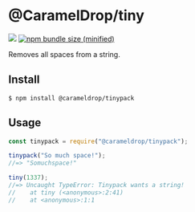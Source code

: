 # @CaramelDrop/tiny

[![](https://img.shields.io/npm/v/@carameldrop/tinypack.svg)](https://www.npmjs.com/package/@carameldrop/tinypack)
[![npm bundle size (minified)](https://img.shields.io/bundlephobia/min/@carameldrop/tinypack.svg)](https://www.npmjs.com/package/@carameldrop/tinypack)

Removes all spaces from a string.

## Install

```
$ npm install @carameldrop/tinypack
```

## Usage

```js
const tinypack = require("@carameldrop/tinypack");

tinypack("So much space!");
//=> "Somuchspace!"

tiny(1337);
//=> Uncaught TypeError: Tinypack wants a string!
//    at tiny (<anonymous>:2:41)
//    at <anonymous>:1:1
```
